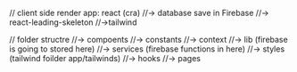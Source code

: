 

// client side render app: react (cra)
  //-> database save in Firebase
  //-> react-leading-skeleton
  //->tailwind


  // folder structre
    //-> compoents
    //-> constants
    //-> context
    //-> lib (firebase is going to stored here)
    //-> services (firebase functions in here)
    //-> styles (tailwind foilder app/tailwinds)
    //-> hooks
    //-> pages


